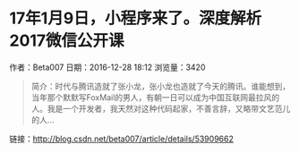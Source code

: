 # 17年1月9日，小程序来了。深度解析2017微信公开课
作者：Beta007
日期：2016-12-28 18:12
浏览量：3420
> 简介：时代与腾讯造就了张小龙，张小龙也造就了今天的腾讯。谁能想到，当年那个默默写FoxMail的男人，有朝一日可以成为中国互联网最拉风的人。我是一个开发者，我天然对这种代码起家，不善言辞，又略带文艺范儿的人...

 链接：http://blog.csdn.net/beta007/article/details/53909662
